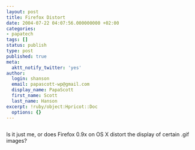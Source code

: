 ```yaml
---
layout: post
title: Firefox Distort
date: 2004-07-22 04:07:56.000000000 +02:00
categories:
- papatech
tags: []
status: publish
type: post
published: true
meta:
  aktt_notify_twitter: 'yes'
author:
  login: shanson
  email: papascott-wp@gmail.com
  display_name: PapaScott
  first_name: Scott
  last_name: Hanson
excerpt: !ruby/object:Hpricot::Doc
  options: {}
---
```

<p><img src="https://www.papascott.de/wordpress/wp-content/uploads/2004/07/pm_distort.gif" alt="" /></p>
<p>Is it just me, or does Firefox 0.9x on OS X distort the display of certain .gif images?</p>
